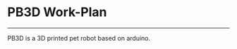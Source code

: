 # PB3D Work-Plan
-----------------------------------------------------------
PB3D is a 3D printed pet robot based on arduino.

## 
